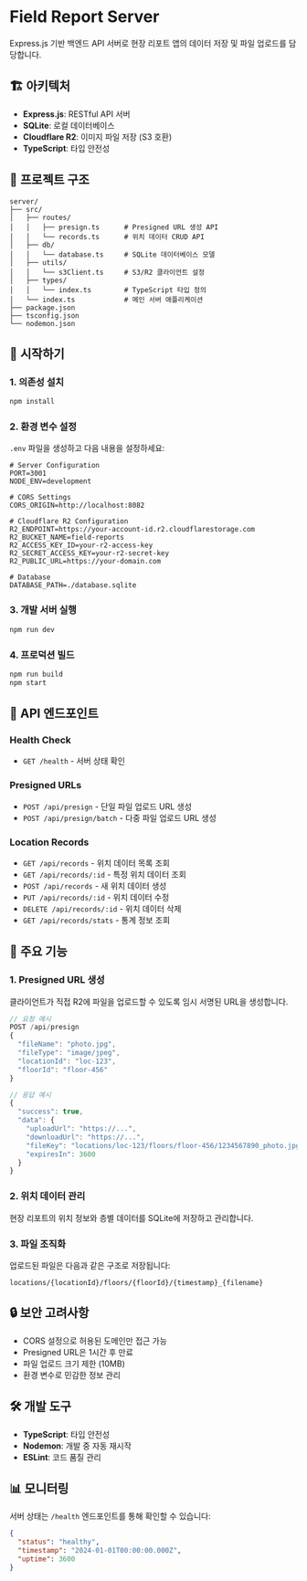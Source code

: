# Field Report Server

Express.js 기반 백엔드 API 서버로 현장 리포트 앱의 데이터 저장 및 파일 업로드를 담당합니다.

## 🏗️ 아키텍처

- **Express.js**: RESTful API 서버
- **SQLite**: 로컬 데이터베이스
- **Cloudflare R2**: 이미지 파일 저장 (S3 호환)
- **TypeScript**: 타입 안전성

## 📁 프로젝트 구조

```
server/
├── src/
│   ├── routes/
│   │   ├── presign.ts      # Presigned URL 생성 API
│   │   └── records.ts      # 위치 데이터 CRUD API
│   ├── db/
│   │   └── database.ts     # SQLite 데이터베이스 모델
│   ├── utils/
│   │   └── s3Client.ts     # S3/R2 클라이언트 설정
│   ├── types/
│   │   └── index.ts        # TypeScript 타입 정의
│   └── index.ts            # 메인 서버 애플리케이션
├── package.json
├── tsconfig.json
└── nodemon.json
```

## 🚀 시작하기

### 1. 의존성 설치
```bash
npm install
```

### 2. 환경 변수 설정
`.env` 파일을 생성하고 다음 내용을 설정하세요:

```env
# Server Configuration
PORT=3001
NODE_ENV=development

# CORS Settings
CORS_ORIGIN=http://localhost:8082

# Cloudflare R2 Configuration
R2_ENDPOINT=https://your-account-id.r2.cloudflarestorage.com
R2_BUCKET_NAME=field-reports
R2_ACCESS_KEY_ID=your-r2-access-key
R2_SECRET_ACCESS_KEY=your-r2-secret-key
R2_PUBLIC_URL=https://your-domain.com

# Database
DATABASE_PATH=./database.sqlite
```

### 3. 개발 서버 실행
```bash
npm run dev
```

### 4. 프로덕션 빌드
```bash
npm run build
npm start
```

## 📡 API 엔드포인트

### Health Check
- `GET /health` - 서버 상태 확인

### Presigned URLs
- `POST /api/presign` - 단일 파일 업로드 URL 생성
- `POST /api/presign/batch` - 다중 파일 업로드 URL 생성

### Location Records
- `GET /api/records` - 위치 데이터 목록 조회
- `GET /api/records/:id` - 특정 위치 데이터 조회
- `POST /api/records` - 새 위치 데이터 생성
- `PUT /api/records/:id` - 위치 데이터 수정
- `DELETE /api/records/:id` - 위치 데이터 삭제
- `GET /api/records/stats` - 통계 정보 조회

## 🔧 주요 기능

### 1. Presigned URL 생성
클라이언트가 직접 R2에 파일을 업로드할 수 있도록 임시 서명된 URL을 생성합니다.

```typescript
// 요청 예시
POST /api/presign
{
  "fileName": "photo.jpg",
  "fileType": "image/jpeg",
  "locationId": "loc-123",
  "floorId": "floor-456"
}

// 응답 예시
{
  "success": true,
  "data": {
    "uploadUrl": "https://...",
    "downloadUrl": "https://...",
    "fileKey": "locations/loc-123/floors/floor-456/1234567890_photo.jpg",
    "expiresIn": 3600
  }
}
```

### 2. 위치 데이터 관리
현장 리포트의 위치 정보와 층별 데이터를 SQLite에 저장하고 관리합니다.

### 3. 파일 조직화
업로드된 파일은 다음과 같은 구조로 저장됩니다:
```
locations/{locationId}/floors/{floorId}/{timestamp}_{filename}
```

## 🔒 보안 고려사항

- CORS 설정으로 허용된 도메인만 접근 가능
- Presigned URL은 1시간 후 만료
- 파일 업로드 크기 제한 (10MB)
- 환경 변수로 민감한 정보 관리

## 🛠️ 개발 도구

- **TypeScript**: 타입 안전성
- **Nodemon**: 개발 중 자동 재시작
- **ESLint**: 코드 품질 관리

## 📊 모니터링

서버 상태는 `/health` 엔드포인트를 통해 확인할 수 있습니다:

```json
{
  "status": "healthy",
  "timestamp": "2024-01-01T00:00:00.000Z",
  "uptime": 3600
}
``` 